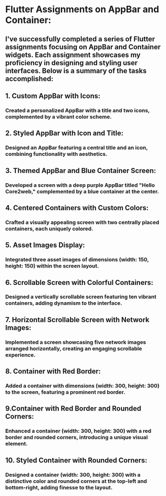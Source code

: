 # Flutter Assignments on AppBar and Container:

## I've successfully completed a series of Flutter assignments focusing on AppBar and Container widgets. Each assignment showcases my proficiency in designing and styling user interfaces. Below is a summary of the tasks accomplished:

## 1. Custom AppBar with Icons:

### Created a personalized AppBar with a title and two icons, complemented by a vibrant color scheme.

## 2. Styled AppBar with Icon and Title:

### Designed an AppBar featuring a central title and an icon, combining functionality with aesthetics.

## 3. Themed AppBar and Blue Container Screen:

### Developed a screen with a deep purple AppBar titled "Hello Core2web," complemented by a blue container at the center.

## 4. Centered Containers with Custom Colors:

### Crafted a visually appealing screen with two centrally placed containers, each uniquely colored.

## 5. Asset Images Display:

### Integrated three asset images of dimensions (width: 150, height: 150) within the screen layout.

## 6. Scrollable Screen with Colorful Containers:

### Designed a vertically scrollable screen featuring ten vibrant containers, adding dynamism to the interface.

## 7. Horizontal Scrollable Screen with Network Images:

### Implemented a screen showcasing five network images arranged horizontally, creating an engaging scrollable experience.

## 8. Container with Red Border:

### Added a container with dimensions (width: 300, height: 300) to the screen, featuring a prominent red border.

## 9.Container with Red Border and Rounded Corners:

### Enhanced a container (width: 300, height: 300) with a red border and rounded corners, introducing a unique visual element.

## 10. Styled Container with Rounded Corners:

### Designed a container (width: 300, height: 300) with a distinctive color and rounded corners at the top-left and bottom-right, adding finesse to the layout.
